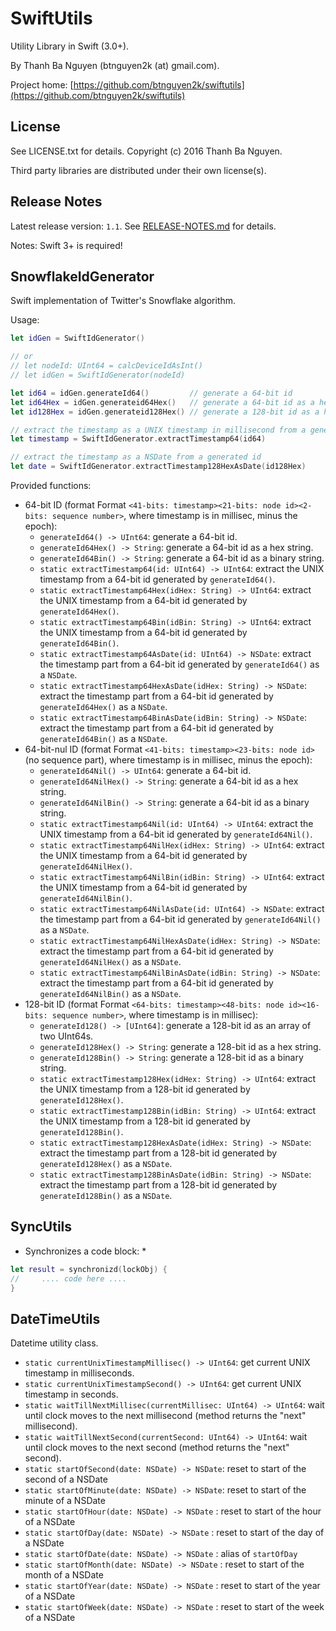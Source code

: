 SwiftUtils
==========

Utility Library in Swift (3.0+).

By Thanh Ba Nguyen (btnguyen2k (at) gmail.com).

Project home:
[https://github.com/btnguyen2k/swiftutils](https://github.com/btnguyen2k/swiftutils)


## License ##

See LICENSE.txt for details. Copyright (c) 2016 Thanh Ba Nguyen.

Third party libraries are distributed under their own license(s).


## Release Notes ##

Latest release version: `1.1`. See [RELEASE-NOTES.md](RELEASE-NOTES.md) for details.

Notes: Swift 3+ is required!

SnowflakeIdGenerator
--------------------

Swift implementation of Twitter's Snowflake algorithm.

Usage:

```swift
let idGen = SwiftIdGenerator()

// or
// let nodeId: UInt64 = calcDeviceIdAsInt()
// let idGen = SwiftIdGenerator(nodeId)

let id64 = idGen.generateId64()         // generate a 64-bit id
let id64Hex = idGen.generateid64Hex()   // generate a 64-bit id as a hex string
let id128Hex = idGen.generateid128Hex() // generate a 128-bit id as a hex string

// extract the timestamp as a UNIX timestamp in millisecond from a generated id
let timestamp = SwiftIdGenerator.extractTimestamp64(id64)

// extract the timestamp as a NSDate from a generated id
let date = SwiftIdGenerator.extractTimestamp128HexAsDate(id128Hex)
```

Provided functions:

- 64-bit ID (format Format `<41-bits: timestamp><21-bits: node id><2-bits: sequence number>`, where timestamp is in millisec, minus the epoch):
  - `generateId64() -> UInt64`: generate a 64-bit id.
  - `generateId64Hex() -> String`: generate a 64-bit id as a hex string.
  - `generateId64Bin() -> String`: generate a 64-bit id as a binary string.
  - `static extractTimestamp64(id: UInt64) -> UInt64`: extract the UNIX timestamp from a 64-bit id generated by `generateId64()`.
  - `static extractTimestamp64Hex(idHex: String) -> UInt64`: extract the UNIX timestamp from a 64-bit id generated by `generateId64Hex()`.
  - `static extractTimestamp64Bin(idBin: String) -> UInt64`: extract the UNIX timestamp from a 64-bit id generated by `generateId64Bin()`.
  - `static extractTimestamp64AsDate(id: UInt64) -> NSDate`: extract the timestamp part from a 64-bit id generated by `generateId64()` as a `NSDate`.
  - `static extractTimestamp64HexAsDate(idHex: String) -> NSDate`: extract the timestamp part from a 64-bit id generated by `generateId64Hex()` as a `NSDate`.
  - `static extractTimestamp64BinAsDate(idBin: String) -> NSDate`: extract the timestamp part from a 64-bit id generated by `generateId64Bin()` as a `NSDate`.
- 64-bit-nul ID (format Format `<41-bits: timestamp><23-bits: node id>` (no sequence part), where timestamp is in millisec, minus the epoch):
  - `generateId64Nil() -> UInt64`: generate a 64-bit id.
  - `generateId64NilHex() -> String`: generate a 64-bit id as a hex string.
  - `generateId64NilBin() -> String`: generate a 64-bit id as a binary string.
  - `static extractTimestamp64Nil(id: UInt64) -> UInt64`: extract the UNIX timestamp from a 64-bit id generated by `generateId64Nil()`.
  - `static extractTimestamp64NilHex(idHex: String) -> UInt64`: extract the UNIX timestamp from a 64-bit id generated by `generateId64NilHex()`.
  - `static extractTimestamp64NilBin(idBin: String) -> UInt64`: extract the UNIX timestamp from a 64-bit id generated by `generateId64NilBin()`.
  - `static extractTimestamp64NilAsDate(id: UInt64) -> NSDate`: extract the timestamp part from a 64-bit id generated by `generateId64Nil()` as a `NSDate`.
  - `static extractTimestamp64NilHexAsDate(idHex: String) -> NSDate`: extract the timestamp part from a 64-bit id generated by `generateId64NilHex()` as a `NSDate`.
  - `static extractTimestamp64NilBinAsDate(idBin: String) -> NSDate`: extract the timestamp part from a 64-bit id generated by `generateId64NilBin()` as a `NSDate`.
- 128-bit ID (format Format `<64-bits: timestamp><48-bits: node id><16-bits: sequence number>`, where timestamp is in millisec):
  - `generateId128() -> [UInt64]`: generate a 128-bit id as an array of two UInt64s.
  - `generateId128Hex() -> String`: generate a 128-bit id as a hex string.
  - `generateId128Bin() -> String`: generate a 128-bit id as a binary string.
  - `static extractTimestamp128Hex(idHex: String) -> UInt64`: extract the UNIX timestamp from a 128-bit id generated by `generateId128Hex()`.
  - `static extractTimestamp128Bin(idBin: String) -> UInt64`: extract the UNIX timestamp from a 128-bit id generated by `generateId128Bin()`.
  - `static extractTimestamp128HexAsDate(idHex: String) -> NSDate`: extract the timestamp part from a 128-bit id generated by `generateId128Hex()` as a `NSDate`.
  - `static extractTimestamp128BinAsDate(idBin: String) -> NSDate`: extract the timestamp part from a 128-bit id generated by `generateId128Bin()` as a `NSDate`.


SyncUtils
---------

* Synchronizes a code block: *

```swift
let result = synchronizd(lockObj) {
//     .... code here ....
}
```

DateTimeUtils
-------------

Datetime utility class.

- `static currentUnixTimestampMillisec() -> UInt64`: get current UNIX timestamp in milliseconds.
- `static currentUnixTimestampSecond() -> UInt64`: get current UNIX timestamp in seconds.
- `static waitTillNextMillisec(currentMillisec: UInt64) -> UInt64`: wait until clock moves to the next millisecond (method returns the "next" millisecond).
- `static waitTillNextSecond(currentSecond: UInt64) -> UInt64`: wait until clock moves to the next second (method returns the "next" second).
- `static startOfSecond(date: NSDate) -> NSDate`: reset to start of the second of a NSDate
- `static startOfMinute(date: NSDate) -> NSDate`: reset to start of the minute of a NSDate
- `static startOfHour(date: NSDate) -> NSDate`  : reset to start of the hour of a NSDate
- `static startOfDay(date: NSDate) -> NSDate`   : reset to start of the day of a NSDate
- `static startOfDate(date: NSDate) -> NSDate`  : alias of `startOfDay`
- `static startOfMonth(date: NSDate) -> NSDate` : reset to start of the month of a NSDate
- `static startOfYear(date: NSDate) -> NSDate`  : reset to start of the year of a NSDate
- `static startOfWeek(date: NSDate) -> NSDate`  : reset to start of the week of a NSDate
